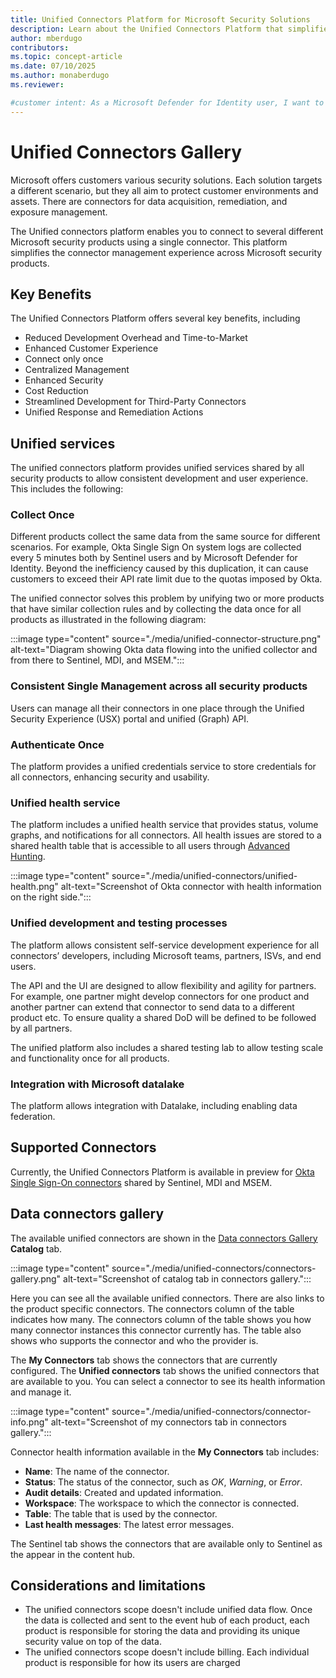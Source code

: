 ```yaml
---
title: Unified Connectors Platform for Microsoft Security Solutions
description: Learn about the Unified Connectors Platform that simplifies connector management across Microsoft security products including Sentinel, Defender for Cloud, and Defender for Identity.
author: mberdugo
contributors:
ms.topic: concept-article
ms.date: 07/10/2025
ms.author: monaberdugo
ms.reviewer: 

#customer intent: As a Microsoft Defender for Identity user, I want to understand how unified connectors work so I can manage my integration connections more efficiently.
---
```


# Unified Connectors Gallery

Microsoft offers customers various security solutions. Each solution targets a different scenario, but they all aim to protect customer environments and assets. There are connectors for data acquisition, remediation, and exposure management.

The Unified connectors platform enables you to connect to several different Microsoft security products using a single connector. This platform simplifies the connector management experience across Microsoft security products.

## Key Benefits

The Unified Connectors Platform offers several key benefits, including

- Reduced Development Overhead and Time-to-Market
- Enhanced Customer Experience
- Connect only once
- Centralized Management
- Enhanced Security
- Cost Reduction
- Streamlined Development for Third-Party Connectors
- Unified Response and Remediation Actions

## Unified services

The unified connectors platform provides unified services shared by all security products to allow consistent development and user experience. This includes the following:

### Collect Once

Different products collect the same data from the same source for different scenarios. For example, Okta Single Sign On system logs are collected every 5 minutes both by Sentinel users and by Microsoft Defender for Identity. Beyond the inefficiency caused by this duplication, it can cause customers to exceed their API rate limit due to the quotas imposed by Okta.

The unified connector solves this problem by unifying two or more products that have similar collection rules and by collecting the data once for all products as illustrated in the following diagram:

:::image type="content" source="./media/unified-connector-structure.png" alt-text="Diagram showing Okta data flowing into the unified collector and from there to Sentinel, MDI, and MSEM.":::

### Consistent Single Management across all security products

Users can manage all their connectors in one place through the Unified Security Experience (USX) portal and unified (Graph) API.

### Authenticate Once

The platform provides a unified credentials service to store credentials for all connectors, enhancing security and usability.

### Unified health service

The platform includes a unified health service that provides status, volume graphs, and notifications for all connectors. All health issues are stored to a shared health table that is accessible to all users through [Advanced Hunting](advanced-hunting.md).

:::image type="content" source="./media/unified-connectors/unified-health.png" alt-text="Screenshot of Okta connector with health information on the right side.":::

### Unified development and testing processes

The platform allows consistent self-service development experience for all connectors’ developers, including Microsoft teams, partners, ISVs, and end users.

The API and the UI are designed to allow flexibility and agility for partners. For example, one partner might develop connectors for one product and another partner can extend that connector to send data to a different product etc. To ensure quality a shared DoD will be defined to be followed by all partners.

The unified platform also includes a shared testing lab to allow testing scale and functionality once for all products.

### Integration with Microsoft datalake

The platform allows integration with Datalake, including enabling data federation.

## Supported Connectors

Currently, the Unified Connectors Platform is available in preview for [Okta Single Sign-On connectors](./okta-integration.md) shared by Sentinel, MDI and MSEM. 

## Data connectors gallery

The available unified connectors are shown in the [Data connectors Gallery](https://security.microsoft.com/sentinel/unified-connector) **Catalog** tab.

:::image type="content" source="./media/unified-connectors/connectors-gallery.png" alt-text="Screenshot of catalog tab in connectors gallery.":::

Here you can see all the available unified connectors. There are also links to the product specific connectors. The connectors column of the table indicates how many. The connectors column of the table shows you how many connector instances this connector currently has. The table also shows who supports the connector and who the provider is.

The **My Connectors** tab shows the connectors that are currently configured. The **Unified connectors** tab shows the unified connectors that are available to you. You can select a connector to see its health information and manage it.

:::image type="content" source="./media/unified-connectors/connector-info.png" alt-text="Screenshot of my connectors tab in connectors gallery.":::

Connector health information available in the **My Connectors** tab includes:

- **Name**: The name of the connector.
- **Status**: The status of the connector, such as *OK*, *Warning*, or *Error*.
- **Audit details**: Created and updated information.
- **Workspace**: The workspace to which the connector is connected.
- **Table**: The table that is used by the connector.
- **Last health messages**: The latest error messages.

The Sentinel tab shows the connectors that are available only to Sentinel as the appear in the content hub.

## Considerations and limitations

- The unified connectors scope doesn't include unified data flow. Once the data is collected and sent to the event hub of each product, each product is responsible for storing the data and providing its unique security value on top of the data.
- The unified connectors scope doesn't include billing. Each individual product is responsible for how its users are charged
